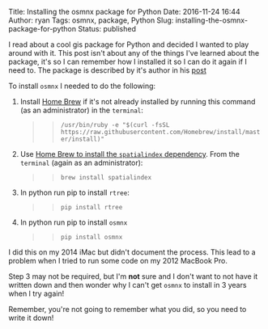 Title: Installing the osmnx package for Python
Date: 2016-11-24 16:44
Author: ryan
Tags: osmnx, package, Python
Slug: installing-the-osmnx-package-for-python
Status: published

I read about a cool gis package for Python and decided I wanted to play around with it. This post isn't about any of the things I've learned about the package, it's so I can remember how I installed it so I can do it again if I need to. The package is described by it's author in his [post](http://geoffboeing.com/2016/11/osmnx-python-street-networks/)

To install `osmnx` I needed to do the following:

1.  Install [Home Brew](http://geoffboeing.com/2016/11/osmnx-python-street-networks/) if it's not already installed by running this command (as an administrator) in the `terminal`:

    > > `/usr/bin/ruby -e "$(curl -fsSL https://raw.githubusercontent.com/Homebrew/install/master/install)"`

2.  Use [Home Brew to install the `spatialindex` dependency](https://github.com/kjordahl/SciPy-Tutorial-2015/issues/1). From the `terminal` (again as an administrator):

    > > `brew install spatialindex`

3.  In python run pip to install `rtree`:

    > > `pip install rtree`

4.  In python run pip to install `osmnx`

    > > `pip install osmnx`

I did this on my 2014 iMac but didn't document the process. This lead to a problem when I tried to run some code on my 2012 MacBook Pro.

Step 3 may not be required, but I'm **not** sure and I don't want to not have it written down and then wonder why I can't get `osmnx` to install in 3 years when I try again!

Remember, you're not going to remember what you did, so you need to write it down!
